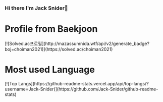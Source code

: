### Hi there I'm Jack Snider👋

<!--
**Jack-Snider/Jack-Snider** is a ✨ _special_ ✨ repository because its `README.md` (this file) appears on your GitHub profile.

Here are some ideas to get you started:

- 🔭 I’m currently working on ...
- 🌱 I’m currently learning ...
- 👯 I’m looking to collaborate on ...
- 🤔 I’m looking for help with ...
- 💬 Ask me about ...
- 📫 How to reach me: ...
- 😄 Pronouns: ...
- ⚡ Fun fact: ...
-->


<h1>Profile from Baekjoon</h1>
[![Solved.ac프로필](http://mazassumnida.wtf/api/v2/generate_badge?boj=choiman2021)](https://solved.ac/choiman2021)

<h1>Most used Language</h1>
[![Top Langs](https://github-readme-stats.vercel.app/api/top-langs/?username=Jack-Snider)](https://github.com/Jack-Snider/github-readme-stats)
